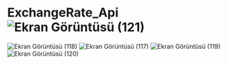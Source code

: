 # ExchangeRate_Api![Ekran Görüntüsü (121)](https://github.com/yunusemreaydemir/ExchangeRate_Api/assets/110790096/0a0be84f-b84e-4e92-8000-989dd65c8baf)
![Ekran Görüntüsü (118)](https://github.com/yunusemreaydemir/ExchangeRate_Api/assets/110790096/cde7de84-b465-4647-9f0b-ba5043e7e549)
![Ekran Görüntüsü (117)](https://github.com/yunusemreaydemir/ExchangeRate_Api/assets/110790096/5b90182f-d66c-47a4-b75a-e9e5d1f52897)
![Ekran Görüntüsü (119)](https://github.com/yunusemreaydemir/ExchangeRate_Api/assets/110790096/23ebd08f-f20a-486a-8aed-a908986ac7a0)
![Ekran Görüntüsü (120)](https://github.com/yunusemreaydemir/ExchangeRate_Api/assets/110790096/8283b488-0b03-4047-beca-0e9ff972dac8)



